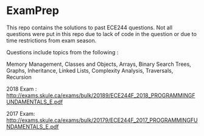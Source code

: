 # ExamPrep

This repo contains the solutions to past ECE244 questions. Not all questions were put in this repo due to lack of code in the question or due to time restrictions from exam season. 

Questions include topics from the following : 

  Memory Management,
  Classes and Objects,
  Arrays,
  Binary Search Trees,
  Graphs,
  Inheritance,
  Linked Lists,
  Complexity Analysis,
  Traversals,
  Recursion 

2018 Exam : http://exams.skule.ca/exams/bulk/20189/ECE244F_2018_PROGRAMMINGFUNDAMENTALS_E.pdf

2017 Exam: http://exams.skule.ca/exams/bulk/20179/ECE244F_2017_PROGRAMMINGFUNDAMENTALS_E.pdf
